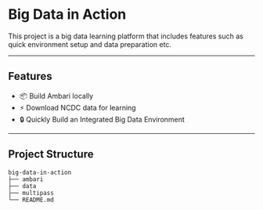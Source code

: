 # Big Data in Action

This project is a big data learning platform that includes features such as quick environment setup and data
preparation etc.

--- 

## Features

- 📦 Build Ambari locally
- ⚡ Download NCDC data for learning
- 🔒 Quickly Build an Integrated Big Data Environment

---

## Project Structure

```
big-data-in-action
├── ambari
├── data
├── multipass
└── README.md
```